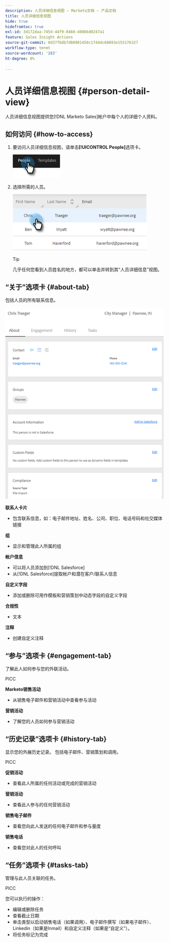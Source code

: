 ```yaml
---
description: 人员详细信息视图 — Marketo文档 — 产品文档
title: 人员详细信息视图
hide: true
hidefromtoc: true
exl-id: 3d172daa-745d-44f9-8460-40866d0247a1
feature: Sales Insight Actions
source-git-commit: 0d37fbdb7d08901458c1744dc68893e155176327
workflow-type: tm+mt
source-wordcount: '283'
ht-degree: 0%

---
```


# 人员详细信息视图 {#person-detail-view}

人员详细信息视图提供您[!DNL Marketo Sales]帐户中每个人的详细个人资料。

## 如何访问 {#how-to-access}

1. 要访问人员详细信息视图，请单击&#x200B;**[!UICONTROL People]**&#x200B;选项卡。

   ![](assets/person-detail-view-1.png)

1. 选择所需的人员。

   ![](assets/person-detail-view-2.png)

   >[!TIP]
   >
   >几乎任何您看到人员姓名的地方，都可以单击并转到其“人员详细信息”视图。

## “关于”选项卡 {#about-tab}

包括人员的所有联系信息。

![](assets/person-detail-view-3.png)

**联系人卡片**

* 包含联系信息，如：电子邮件地址、姓名、公司、职位、电话号码和社交媒体链接

**组**

* 显示和管理此人所属的组

**帐户信息**

* 可以将人员添加到[!DNL Salesforce]
* 从[!DNL Salesforce]提取帐户和潜在客户/联系人信息

**自定义字段**

* 添加或删除可用作模板和营销策划中动态字段的自定义字段

**合规性**

* 文本

**注释**

* 创建自定义注释

## “参与”选项卡 {#engagement-tab}

了解此人如何参与您的外联活动。

PICC

**Marketo销售活动**

* 从销售电子邮件和营销活动中查看参与活动

**营销活动**

* 了解您的人员如何参与营销活动

## “历史记录”选项卡 {#history-tab}

显示您的外展历史记录。 包括电子邮件、营销策划和调用。

PICC

**促销活动**

* 查看此人所属的任何活动或完成的营销活动

**营销活动**

* 查看此人参与的任何营销活动

**销售电子邮件**

* 查看您向此人发送的任何电子邮件和参与量度

**销售电话**

* 查看您对此人的任何呼叫

## “任务”选项卡 {#tasks-tab}

管理与此人员关联的任务。

PICC

您可以执行的操作：

* 编辑或删除任务
* 查看截止日期
* 单击类型以启动销售电话（如果调用）、电子邮件撰写（如果电子邮件）、Linkedin（如果是Inmail）和自定义注释（如果是“自定义”）。
* 将任务标记为完成

